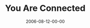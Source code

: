 ---
layout: message
category: message
series: "Hard Wired"
title: "You Are Connected"
date: 2006-08-12-00-00
message_id: 56
audio: "http://s3.amazonaws.com/crossroads-media/media/legacy/mp3/Hard_Wired_01_You_Are_Connected_08-13-06_Tome.mp3"
audio-duration: "46:59"
flag: "N"
---